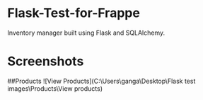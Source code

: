 # Flask-Test-for-Frappe
Inventory manager built using Flask and SQLAlchemy.

# Screenshots
##Products
![View Products](C:\Users\ganga\Desktop\Flask test images\Products\View products)
